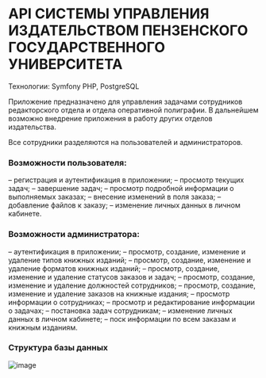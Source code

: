 # API СИСТЕМЫ УПРАВЛЕНИЯ ИЗДАТЕЛЬСТВОМ ПЕНЗЕНСКОГО ГОСУДАРСТВЕННОГО УНИВЕРСИТЕТА

Технологии: Symfony PHP, PostgreSQL

Приложение предназначено для управления задачами сотрудников редакторского отдела и отдела оперативной полиграфии. В дальнейшем возможно внедрение приложения в работу других отделов издательства.

Все сотрудники разделяются на пользователей и администраторов.

### Возможности пользователя:
– регистрация и аутентификация в приложении;
– просмотр текущих задач;
– завершение задач;
– просмотр подробной информации о выполняемых заказах;
– внесение изменений в поля заказа;
– добавление файлов к заказу;
– изменение личных данных в личном кабинете.

### Возможности администратора:
– аутентификация в приложении;
– просмотр, создание, изменение и удаление типов книжных изданий;
– просмотр, создание, изменение и удаление форматов книжных изданий;
– просмотр, создание, изменение и удаление статусов заказов и задач;
– просмотр, создание, изменение и удаление должностей сотрудников;
– просмотр, создание, изменение и удаление заказов на книжные издания;
– просмотр информации о сотрудниках;
– просмотр и редактирование информации о задачах;
– постановка задач сотрудникам;
– изменение личных данных в личном кабинете;
– поск информации по всем заказам и книжным изданиям.

### Структура базы данных

![image](https://github.com/Fafurin/publ-api/assets/74258308/713f4801-aef4-4b52-93dc-3acf73f47c5e)

